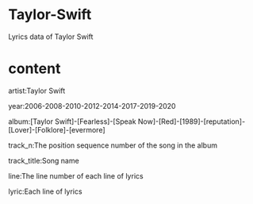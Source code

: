 # Taylor-Swift

Lyrics data of Taylor Swift

# content

artist:Taylor Swift  

year:2006-2008-2010-2012-2014-2017-2019-2020  

album:[Taylor Swift]-[Fearless]-[Speak Now]-[Red]-[1989]-[reputation]-[Lover]-[Folklore]-[evermore]  

track_n:The position sequence number of the song in the album  

track_title:Song name  

line:The line number of each line of lyrics  

lyric:Each line of lyrics  


























































































